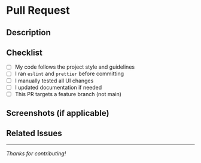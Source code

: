 # Pull Request

## Description

<!-- What does this PR do? -->

## Checklist

- [ ] My code follows the project style and guidelines
- [ ] I ran `eslint` and `prettier` before committing
- [ ] I manually tested all UI changes
- [ ] I updated documentation if needed
- [ ] This PR targets a feature branch (not main)

## Screenshots (if applicable)

## Related Issues

---

_Thanks for contributing!_
